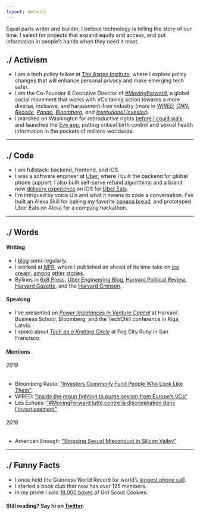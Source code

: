 ```yaml
---
layout: default
---
```


Equal parts writer and builder, I believe technology is telling the story of our time. I select for projects that expand equity and access, and put information in people’s hands when they need it most.

## ./ Activism
*   I am a tech policy fellow at [The Aspen Institute](https://aspentechpolicyhub.org), where I explore policy changes that will enhance personal privacy and make emerging tech safer.
*   I am the Co-Founder & Executive Director of [#MovingForward](https://wearemovingforward.github.io/), a global social movement that works with VCs taking action towards a more diverse, inclusive, and harassment-free industry (more in _[WIRED]((https://www.wired.co.uk/article/movingforward-sexism-vc-ellen-pao)), [CNN](https://money.cnn.com/2018/03/08/technology/movingforward-tech-vc-harassment/index.html), [Recode](https://www.recode.net/2018/3/8/17094632/venture-capital-sexual-harassment-policies-moving-forward-directory), [Pando](https://pando.com/2018/03/08/beyond-metoo-new-initiative-movingforward-seeks-hold-newly-shaken-silicon-valley-accountable/), [Bloomberg](https://www.bloomberg.com/news/videos/2018-03-22/next-steps-for-movingforward-and-metoo-video), and [Institutional Investor](https://www.institutionalinvestor.com/article/b17hndr10zmwwb/venture-capital-has-a-%E2%80%98metoo%E2%80%99-problem-have-investors-been-ignoring-it)_).
*   I marched on Washington for reproductive rights [before I could walk](https://medium.com/@GlowHQ/the-womens-march-a-reflection-d7bb4049e5ee), and launched the [Eve app](https://glowing.com/eve), putting critical birth control and sexual health information in the pockets of millions worldwide.

* * *

## ./ Code
*   I am fullstack: backend, frontend, and iOS.
*   I was a software engineer at [Uber](https://www.uber.com/), where I built the backend for global phone support. I also built self-serve refund algorithims and a brand new [delivery experience](https://mashable.com/article/uber-eats-redesign-app-progress-tracking/#UOO8659wMaq1) on iOS for [Uber Eats](https://www.ubereats.com/en-US/). 
*   I'm intrigued by voice UIs and what it means to code a conversation. I've built an Alexa Skill for baking my favorite [banana bread](https://www.amazon.com/dp/B0769CBWM1/ref=sr_1_1?s=digital-skills&ie=UTF8&qid=1507656315&sr=1-1&keywords=chocolate+banana+bread+recipe), and prototyped Uber Eats on Alexa for a company hackathon.


* * *

## ./ Words

#### Writing
*   I [blog](https://medium.com/@ginnyfahs) semi-regularly.
*   I worked at [NPR](https://www.npr.org/), where I published an ahead of its time take on [ice cream]((https://www.npr.org/sections/thesalt/2013/08/01/207859069/move-over-dippin-dots-five-futuristic-ice-creams)), [among](https://www.npr.org/sections/thetwo-way/2013/06/26/196024443/after-drifting-for-hours-on-arctic-ice-floe-20-tourists-are-safe) [other](https://www.npr.org/sections/thetwo-way/2013/06/20/193978665/u-s-army-to-scrap-7-billion-in-equipment-in-afghanistan) [stories](https://www.npr.org/templates/story/story.php?storyId=205548317).
*   Bylines in [6x8 Press](https://www.sixbyeightpress.com/co-development/), [Uber Engineering Blog](https://eng.uber.com/author/ginny-fahs/), [Harvard Political Review](http://harvardpolitics.com/books-arts/sandbergs-social-movement-formula-leaning-in-for-leadership/), [Harvard Gazette](https://news.harvard.edu/gazette/story/2011/04/taking-the-baton/), and the [Harvard Crimson](https://www.thecrimson.com/writer/1209055/Ginny_C.%20_Fahs/).

#### Speaking
*   I've presented on _[Power Imbalances in Venture Capital](https://www.youtube.com/watch?v=-4rP8hG1TbY)_ at Harvard Business School, Bloomberg, and the TechChill conference in Riga, Latvia. 
*   I spoke about _[Tech as a Knitting Circle](https://docs.google.com/presentation/d/14TtE_O2AmUJ0F6fQpmzaYLJVL7tKxS69syKDY9c7D-U/edit?usp=sharing)_ at Fog City Ruby in San Francisco.

#### Mentions
###### 2019
*   Bloomberg Radio: ["Investors Commonly Fund People Who Look Like Them"](https://www.bloomberg.com/news/audio/2019-04-04/investors-commonly-fund-people-who-look-like-them-radio)
*   WIRED: ["Inside the group fighting to purge sexism from Europe’s VCs"](https://www.wired.co.uk/article/movingforward-sexism-vc-ellen-pao)
*   Les Echoes: ["#MovingForward lutte contre la discrimination dans l'investissement"](https://business.lesechos.fr/entrepreneurs/financer-sa-creation/0600846192080-movingforward-se-lance-en-europe-pour-combattre-la-discrimination-dans-l-investissement-327610.php)

###### 2018 
*   American Enough: ["Stopping Sexual Misconduct in Silicon Valley"](https://americanenoughpodcast.com/2018/07/stopping-sexual-misconduct-in-silicon-valley-with-the-co-founders-of-movingforward/)

* * *

## ./ Funny Facts
*   I once held the Guinness World Record for world’s [longest phone call](https://www.thecrimson.com/article/2012/1/23/world-record-longest-phone-call/).
*   I started a book club that now has over 125 members.
*   In my prime I sold [18,000 boxes](https://www.ajc.com/news/photos/girl-scout-cookies-for-the-troops/ZPz9VUs5CMq82WBfa0fz2J/) of Girl Scout Cookies.



#### Still reading? Say hi on [Twitter](https://twitter.com/ginnyfahs).
